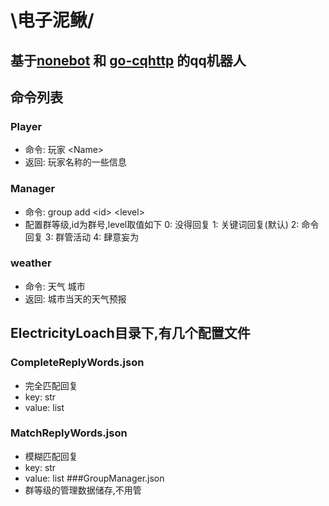 # \电子泥鳅/
## 基于[nonebot](https://github.com/nonebot/nonebot2) 和 [go-cqhttp](https://github.com/Mrs4s/go-cqhttp) 的qq机器人
## 命令列表
### Player
- 命令: 玩家 <Name\>
- 返回: 玩家名称的一些信息
### Manager
- 命令: group add <id\> <level\>
- 配置群等级,id为群号,level取值如下
0: 没得回复
1: 关键词回复(默认)
2: 命令回复
3: 群管活动
4: 肆意妄为
### weather
- 命令: 天气 城市
- 返回: 城市当天的天气预报
## ElectricityLoach目录下,有几个配置文件
### CompleteReplyWords.json
- 完全匹配回复
- key: str
- value: list
### MatchReplyWords.json
- 模糊匹配回复
- key: str
- value: list
###GroupManager.json
- 群等级的管理数据储存,不用管
